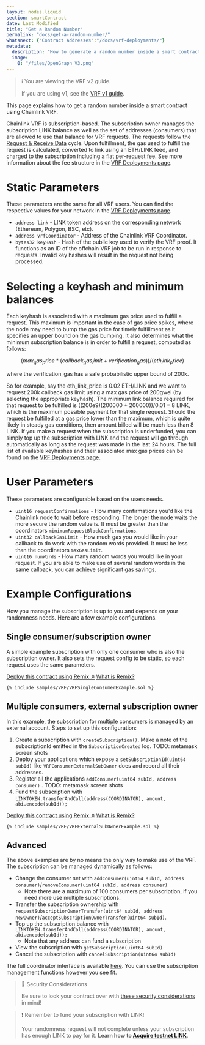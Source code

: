 ```yaml
---
layout: nodes.liquid
section: smartContract
date: Last Modified
title: "Get a Random Number"
permalink: "docs/get-a-random-number/"
whatsnext: {"Contract Addresses":"/docs/vrf-deployments/"}
metadata:
  description: "How to generate a random number inside a smart contract using Chainlink VRF."
  image:
    0: "/files/OpenGraph_V3.png"
---
```


> ℹ️ You are viewing the VRF v2 guide.
>
> If you are using v1, see the [VRF v1 guide](./v1).

This page explains how to get a random number inside a smart contract using Chainlink VRF.

Chainlink VRF is subscription-based. The subscription owner manages the subscription LINK balance as well as the set of addresses (consumers) that are allowed to use that balance for VRF requests. The requests follow the
[Request & Receive Data](../request-and-receive-data/) cycle. Upon fulfillment, the gas used to fulfill the request is calculated, converted
to link using an ETH/LINK feed, and charged to the subscription including a flat per-request fee. See more information about the fee structure in the [VRF Deployments page](../vrf-deployments).

# Static Parameters
These parameters are the same for all VRF users. You can find the respective values for your network in the [VRF Deployments page](../vrf-deployments).
- `address link` - LINK token address on the corresponding network (Ethereum, Polygon, BSC, etc).
- `address vrfCoordinator` - Address of the Chainlink VRF Coordinator.
- `bytes32 keyHash` - Hash of the public key used to verify the VRF proof. It functions as an ID of the offchain VRF job to be run in response to requests.
Invalid key hashes will result in the request not being processed.  

# Selecting a keyhash and minimum balances
Each keyhash is associated with a maximum gas price used to fulfill a request. This maximum is important in the case of gas price spikes, 
where the node may need to bump the gas price for timely fulfillment as it specifies an upper bound on the gas bumping. 
It also determines what the minimum subscription balance is in order to fulfill a request, computed as follows:

$$ (max_gas_price * (callback_gas_limit + verification_gas)) / (eth_link_price) $$

where the verification_gas has a safe probabilistic upper bound of 200k.

So for example, say the eth_link_price is 0.02 ETH/LINK and we want to request 200k callback gas limit using a max gas price of 200gwei (by selecting the appropriate keyhash). 
The minimum link balance required for that request to be fulfilled is ((200e9)(200000 + 200000))/0.01 = 8 LINK, which is the maximum possible payment for that single request.
Should the request be fulfilled at a gas price lower than the maximum, which is quite likely in steady gas conditions, then amount billed will be much less than 8 LINK. 
If you make a request when the subscription is underfunded, you can simply top up the subscription with LINK and the request will go through automatically as long as the request was made in the last 24 hours. 
The full list of available keyhashes and their associated max gas prices can be found on the [VRF Deployments page](../vrf-deployments). 

# User Parameters
These parameters are configurable based on the users needs.
- `uint16 requestConfirmations` - How many confirmations you'd like the Chainlink node to wait before responding. The longer the node waits the more secure the random value is. It must be greater than the coordinators `minimumRequestBlockConfirmations`.
- `uint32 callbackGasLimit` - How much gas you would like in your callback to do work with the random words provided. It must be less than the coordinators `maxGasLimit`.
- `uint16 numWords` - How many random words you would like in your request. If you are able to make use of several random words in the same callback, you can achieve significant gas savings.

# Example Configurations

How you manage the subscription is up to you and depends on your randomness needs. Here are a few example configurations.

## Single consumer/subscription owner

A simple example subscription with only one consumer who is also the subscription owner. It also sets the request config to be static, so each request uses the same parameters.

<div class="remix-callout">
    <a href="https://remix.ethereum.org/#url=https://docs.chain.link/samples/VRF/VRFSingleConsumerExample.sol" target="_blank" class="cl-button--ghost solidity-tracked">Deploy this contract using Remix ↗</a>
    <a href="../deploy-your-first-contract/" title="">What is Remix?</a>
</div>

```solidity Kovan
{% include samples/VRF/VRFSingleConsumerExample.sol %}
```

## Multiple consumers, external subscription owner

In this example, the subscription for multiple consumers is managed by an external account. Steps to set up this configuration:

1. Create a subscription with `createSubscription()`. Make a note of the subscriptionId emitted in the `SubscriptionCreated` log. TODO: metamask screen shots
1. Deploy your applications which expose a `setSubscriptionId(uint64 subId)` like `VRFConsumerExternalSubOwner` does and record all their addresses.
1. Register all the applications `addConsumer(uint64 subId, address consumer)` . TODO: metamask screen shots
1. Fund the subscription with `LINKTOKEN.transferAndCall(address(COORDINATOR), amount, abi.encode(subId));`

<div class="remix-callout">
    <a href="https://remix.ethereum.org/#url=https://docs.chain.link/samples/VRF/VRFExternalSubOwnerExample.sol" target="_blank" class="cl-button--ghost solidity-tracked">Deploy this contract using Remix ↗</a>
    <a href="../deploy-your-first-contract/" title="">What is Remix?</a>
</div>

```solidity Kovan
{% include samples/VRF/VRFExternalSubOwnerExample.sol %}
```

## Advanced

The above examples are by no means the only way to make use of the VRF. The subscription can be managed dynamically as follows:

- Change the consumer set with `addConsumer(uint64 subId, address consumer)`/`removeConsumer(uint64 subId, address consumer)`
  - Note there are a maximum of 100 consumers per subscription, if you need more use multiple subscriptions.
- Transfer the subscription ownership with `requestSubscriptionOwnerTransfer(uint64 subId, address newOwner)`/`acceptSubscriptionOwnerTransfer(uint64 subId)`.
- Top up the subscription balance with `LINKTOKEN.transferAndCall(address(COORDINATOR), amount, abi.encode(subId));`
  - Note that any address can fund a subscription
- View the subscription with `getSubscription(uint64 subId)`
- Cancel the subscription with  `cancelSubscription(uint64 subId)`

The full coordinator interface is available [here](https://github.com/smartcontractkit/chainlink/blob/bbc471860883f302ea90425346c7a51a0e867a24/contracts/src/v0.8/interfaces/VRFCoordinatorV2Interface.sol). You can use the subscription management functions however you see fit.

> 🚧 Security Considerations
>
> Be sure to look your contract over with [these security considerations](../vrf-security-considerations/) in mind!

>❗️ Remember to fund your subscription with LINK!
>
> Your randomness request will not complete unless your subscription has enough LINK to pay for it. **Learn how to [Acquire testnet LINK](../acquire-link/)**.
